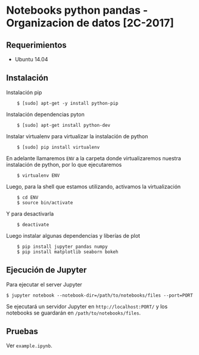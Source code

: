 # Notebooks python pandas - Organizacion de datos [2C-2017]

## Requerimientos

* Ubuntu 14.04

## Instalación 
Instalación pip

        $ [sudo] apt-get -y install python-pip

Instalación dependencias pyton

        $ [sudo] apt-get install python-dev
        
Instalar virtualenv para virtualizar la instalación de python

        $ [sudo] pip install virtualenv
        
En adelante llamaremos `ENV` a la carpeta donde virtualizaremos nuestra instalación de python, por lo que ejecutaremos

        $ virtualenv ENV
        
Luego, para la shell que estamos utilizando, activamos la virtualización

        $ cd ENV
        $ source bin/activate
        
Y para desactivarla

        $ deactivate
        
Luego instalar algunas dependencias y liberías de plot

        $ pip install jupyter pandas numpy
        $ pip install matplotlib seaborn bokeh

## Ejecución de Jupyter

Para ejecutar el server Jupyter

    $ jupyter notebook --notebook-dir=/path/to/notebooks/files --port=PORT
    
Se ejecutará un servidor Jupyter en `http://localhost:PORT/` y los notebooks se guardarán en `/path/to/notebooks/files`.

## Pruebas

Ver `example.ipynb`.